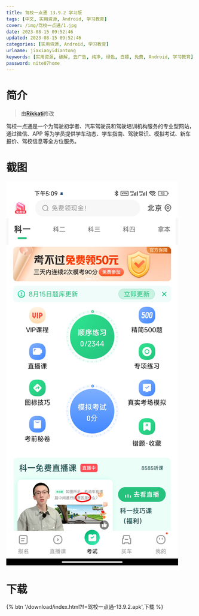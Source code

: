 ```yaml
---
title: 驾校一点通 13.9.2 学习版
tags: [中文, 实用资源, Android, 学习教育]
cover: /img/驾校一点通/1.jpg
date: 2023-08-15 09:52:46
updated: 2023-08-15 09:52:46
categories: [实用资源, Android, 学习教育]
urlname: jiaxiaoyidiantong
keywords: [实用资源, 破解, 去广告, 纯净, 绿色, 白嫖, 免费, Android, 学习教育]
password: nite07home
---
```


# 简介

> 由[**Rikkati**](/laiyuan)修改

驾校一点通是一个为驾驶初学者、汽车驾驶员和驾驶培训机构服务的专业型网站，通过微信、APP 等为学员提供学车动态、学车指南、驾驶常识、模拟考试、新车报价、驾校信息等全方位服务。

# 截图

![](/img/驾校一点通/2.jpg)

# 下载

{% btn '/download/index.html?f=驾校一点通-13.9.2.apk',下载 %}
